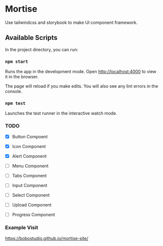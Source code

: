 # Mortise

Use tailwindcss and storybook to make UI component framework.

## Available Scripts

In the project directory, you can run:

### `npm start`

Runs the app in the development mode.
Open [http://localhost:4000](http://localhost:4000) to view it in the browser.

The page will reload if you make edits.
You will also see any lint errors in the console.

### `npm test`

Launches the test runner in the interactive watch mode.

### TODO

- [x] Button Compoent
- [x] Icon Component
- [x] Alert Component
- [ ] Menu Component
- [ ] Tabs Component
- [ ] Input Component
- [ ] Select Component
- [ ] Upload Component
- [ ] Progress Component


### Example Visit

https://bobostudio.github.io/mortise-site/


